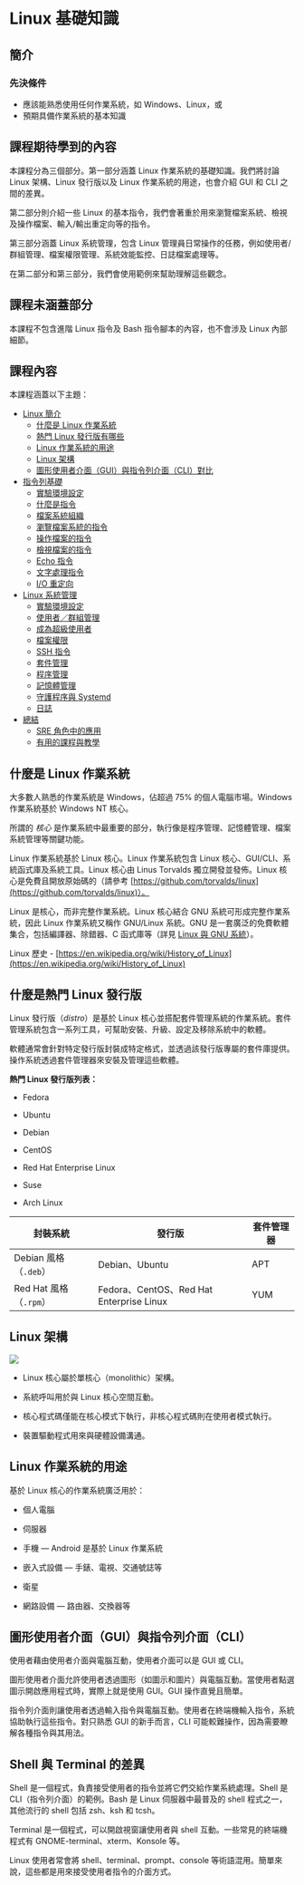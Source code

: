 # Linux 基礎知識

## 簡介  
### 先決條件

- 應該能熟悉使用任何作業系統，如 Windows、Linux，或  
- 預期具備作業系統的基本知識

## 課程期待學到的內容

本課程分為三個部分。第一部分涵蓋 Linux 作業系統的基礎知識。我們將討論 Linux 架構、Linux 發行版以及 Linux 作業系統的用途，也會介紹 GUI 和 CLI 之間的差異。

第二部分則介紹一些 Linux 的基本指令，我們會著重於用來瀏覽檔案系統、檢視及操作檔案、輸入/輸出重定向等的指令。

第三部分涵蓋 Linux 系統管理，包含 Linux 管理員日常操作的任務，例如使用者/群組管理、檔案權限管理、系統效能監控、日誌檔案處理等。

在第二部分和第三部分，我們會使用範例來幫助理解這些觀念。

## 課程未涵蓋部分

本課程不包含進階 Linux 指令及 Bash 指令腳本的內容，也不會涉及 Linux 內部細節。

## 課程內容

本課程涵蓋以下主題：

-  [Linux 簡介](https://linkedin.github.io/school-of-sre/level101/linux_basics/intro/)
    -  [什麼是 Linux 作業系統](https://linkedin.github.io/school-of-sre/level101/linux_basics/intro/#what-are-linux-operating-systems)
    -  [熱門 Linux 發行版有哪些](https://linkedin.github.io/school-of-sre/level101/linux_basics/intro/#what-are-popular-linux-distributions)
    -  [Linux 作業系統的用途](https://linkedin.github.io/school-of-sre/level101/linux_basics/intro/#uses-of-linux-operating-systems)
    -  [Linux 架構](https://linkedin.github.io/school-of-sre/level101/linux_basics/intro/#linux-architecture)
    -  [圖形使用者介面（GUI）與指令列介面（CLI）對比](https://linkedin.github.io/school-of-sre/level101/linux_basics/intro/#graphical-user-interface-gui-vs-command-line-interface-cli)
-  [指令列基礎](https://linkedin.github.io/school-of-sre/level101/linux_basics/command_line_basics/)
    -  [實驗環境設定](https://linkedin.github.io/school-of-sre/level101/linux_basics/command_line_basics/#lab-environment-setup)
    -  [什麼是指令](https://linkedin.github.io/school-of-sre/level101/linux_basics/command_line_basics/#what-is-a-command)
    -  [檔案系統組織](https://linkedin.github.io/school-of-sre/level101/linux_basics/command_line_basics/#file-system-organization)
    -  [瀏覽檔案系統的指令](https://linkedin.github.io/school-of-sre/level101/linux_basics/command_line_basics/#commands-for-navigating-the-file-system)
    -  [操作檔案的指令](https://linkedin.github.io/school-of-sre/level101/linux_basics/command_line_basics/#commands-for-manipulating-files)
    -  [檢視檔案的指令](https://linkedin.github.io/school-of-sre/level101/linux_basics/command_line_basics/#commands-for-viewing-files)
    -  [Echo 指令](https://linkedin.github.io/school-of-sre/level101/linux_basics/command_line_basics/#echo-command)
    -  [文字處理指令](https://linkedin.github.io/school-of-sre/level101/linux_basics/command_line_basics/#text-processing-commands)
    -  [I/O 重定向](https://linkedin.github.io/school-of-sre/level101/linux_basics/command_line_basics/#io-redirection)
-  [Linux 系統管理](https://linkedin.github.io/school-of-sre/level101/linux_basics/linux_server_administration/)
    -  [實驗環境設定](https://linkedin.github.io/school-of-sre/level101/linux_basics/linux_server_administration/#lab-environment-setup)
    -  [使用者／群組管理](https://linkedin.github.io/school-of-sre/level101/linux_basics/linux_server_administration/#usergroup-management)
    -  [成為超級使用者](https://linkedin.github.io/school-of-sre/level101/linux_basics/linux_server_administration/#becoming-a-superuser)
    -  [檔案權限](https://linkedin.github.io/school-of-sre/level101/linux_basics/linux_server_administration/#file-permissions)
    -  [SSH 指令](https://linkedin.github.io/school-of-sre/level101/linux_basics/linux_server_administration/#ssh-command)
    -  [套件管理](https://linkedin.github.io/school-of-sre/level101/linux_basics/linux_server_administration/#package-management)
    -  [程序管理](https://linkedin.github.io/school-of-sre/level101/linux_basics/linux_server_administration/#process-management)
    -  [記憶體管理](https://linkedin.github.io/school-of-sre/level101/linux_basics/linux_server_administration/#memory-management)
    -  [守護程序與 Systemd](https://linkedin.github.io/school-of-sre/level101/linux_basics/linux_server_administration/#daemons)
    -  [日誌](https://linkedin.github.io/school-of-sre/level101/linux_basics/linux_server_administration/#logs)
-  [總結](https://linkedin.github.io/school-of-sre/level101/linux_basics/conclusion)
    -  [SRE 角色中的應用](https://linkedin.github.io/school-of-sre/level101/linux_basics/conclusion/#applications-in-sre-role)
    -  [有用的課程與教學](https://linkedin.github.io/school-of-sre/level101/linux_basics/conclusion/#useful-courses-and-tutorials)

## 什麼是 Linux 作業系統

大多數人熟悉的作業系統是 Windows，佔超過 75% 的個人電腦市場。Windows 作業系統基於 Windows NT 核心。

所謂的 _核心_ 是作業系統中最重要的部分，執行像是程序管理、記憶體管理、檔案系統管理等關鍵功能。

Linux 作業系統基於 Linux 核心。Linux 作業系統包含 Linux 核心、GUI/CLI、系統函式庫及系統工具。Linux 核心由 Linus Torvalds 獨立開發並發佈。Linux 核心是免費且開放原始碼的（請參考 [https://github.com/torvalds/linux](https://github.com/torvalds/linux)）。

Linux 是核心，而非完整作業系統。Linux 核心結合 GNU 系統可形成完整作業系統，因此 Linux 作業系統又稱作 GNU/Linux 系統。GNU 是一套廣泛的免費軟體集合，包括編譯器、除錯器、C 函式庫等（詳見 [Linux 與 GNU 系統](https://www.gnu.org/gnu/linux-and-gnu.en.html)）。

Linux 歷史 - [https://en.wikipedia.org/wiki/History_of_Linux](https://en.wikipedia.org/wiki/History_of_Linux)

## 什麼是熱門 Linux 發行版

Linux 發行版（_distro_）是基於 Linux 核心並搭配套件管理系統的作業系統。套件管理系統包含一系列工具，可幫助安裝、升級、設定及移除系統中的軟體。

軟體通常會針對特定發行版封裝成特定格式，並透過該發行版專屬的套件庫提供。操作系統透過套件管理器來安裝及管理這些軟體。

**熱門 Linux 發行版列表：**

- Fedora

- Ubuntu

- Debian

- CentOS

- Red Hat Enterprise Linux

- Suse

- Arch Linux


| 封裝系統             | 發行版                                      | 套件管理器
| -------------------- | ------------------------------------------ | -----------------
| Debian 風格（`.deb`） | Debian、Ubuntu                            | APT
| Red Hat 風格（`.rpm`）| Fedora、CentOS、Red Hat Enterprise Linux | YUM

## Linux 架構

![](images/linux/commands/image25.png)

- Linux 核心屬於單核心（monolithic）架構。

- 系統呼叫用於與 Linux 核心空間互動。

- 核心程式碼僅能在核心模式下執行，非核心程式碼則在使用者模式執行。

- 裝置驅動程式用來與硬體設備溝通。

## Linux 作業系統的用途

基於 Linux 核心的作業系統廣泛用於：

- 個人電腦

- 伺服器

- 手機 — Android 是基於 Linux 作業系統

- 嵌入式設備 — 手錶、電視、交通號誌等

- 衛星

- 網路設備 — 路由器、交換器等

## 圖形使用者介面（GUI）與指令列介面（CLI）

使用者藉由使用者介面與電腦互動，使用者介面可以是 GUI 或 CLI。

圖形使用者介面允許使用者透過圖形（如圖示和圖片）與電腦互動。當使用者點選圖示開啟應用程式時，實際上就是使用 GUI。GUI 操作直覺且簡單。

指令列介面則讓使用者透過輸入指令與電腦互動。使用者在終端機輸入指令，系統協助執行這些指令。對只熟悉 GUI 的新手而言，CLI 可能較難操作，因為需要瞭解各種指令與其用法。

## Shell 與 Terminal 的差異

Shell 是一個程式，負責接受使用者的指令並將它們交給作業系統處理。Shell 是 CLI（指令列介面）的範例。Bash 是 Linux 伺服器中最普及的 shell 程式之一，其他流行的 shell 包括 zsh、ksh 和 tcsh。

Terminal 是一個程式，可以開啟視窗讓使用者與 shell 互動。一些常見的終端機程式有 GNOME-terminal、xterm、Konsole 等。

Linux 使用者常會將 shell、terminal、prompt、console 等術語混用。簡單來說，這些都是用來接受使用者指令的介面方式。
